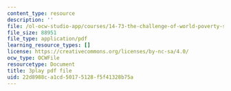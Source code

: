 ```yaml
---
content_type: resource
description: ''
file: /ol-ocw-studio-app/courses/14-73-the-challenge-of-world-poverty-spring-2011/22d8988ca1cd50175128f5f41328b75a_quATCFNpM50.pdf
file_size: 88951
file_type: application/pdf
learning_resource_types: []
license: https://creativecommons.org/licenses/by-nc-sa/4.0/
ocw_type: OCWFile
resourcetype: Document
title: 3play pdf file
uid: 22d8988c-a1cd-5017-5128-f5f41328b75a
---
```

